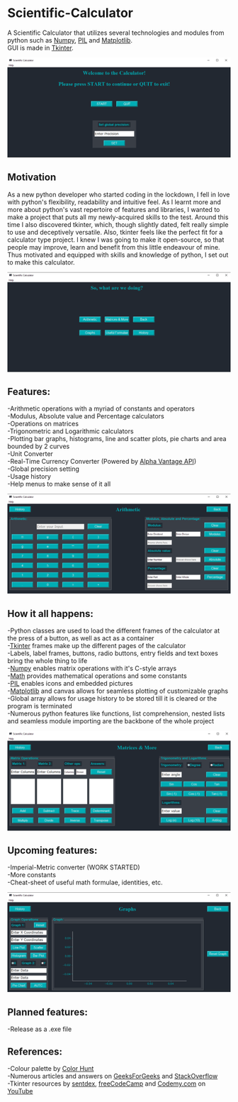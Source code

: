 # Scientific-Calculator
A Scientific Calculator that utilizes several technologies and modules from python such as [Numpy](https://numpy.org/), [PIL](https://pillow.readthedocs.io/en/stable/) and [Matplotlib](https://matplotlib.org/).  
GUI is made in [Tkinter](https://docs.python.org/3/library/tkinter.html).

![](Screenshots/ssstart.png)

## Motivation

As a new python developer who started coding in the lockdown, I fell in love with python's flexibility, readability and intuitive feel. As I learnt more and more about python's vast repertoire of features and libraries, I wanted to make a project that puts all my newly-acquired skills to the test. Around this time I also discovered tkinter, which, though slightly dated, felt really simple to use and deceptively versatile. Also, tkinter feels like the perfect fit for a calculator type project. I knew I was going to make it open-source, so that people may improve, learn and benefit from this little endeavour of mine.
 Thus motivated and equipped with skills and knowledge of python, I set out to make this calculator.

![](Screenshots/sschoices.png)

## Features:

-Arithmetic operations with a myriad of constants and operators  
-Modulus, Absolute value and Percentage calculators  
-Operations on matrices  
-Trigonometric and Logarithmic calculators  
-Plotting bar graphs, histograms, line and scatter plots, pie charts and area bounded by 2 curves  
-Unit Converter  
-Real-Time Currency Converter (Powered by [Alpha Vantage API](https://www.alphavantage.co/))     
-Global precision setting  
-Usage history  
-Help menus to make sense of it all

![](Screenshots/ssari.png)

## How it all happens:

-Python classes are used to load the different frames of the calculator at the press of a button, as well as act as a container    
-[Tkinter](https://docs.python.org/3/library/tkinter.html) frames make up the different pages of the calculator  
-Labels, label frames, buttons, radio buttons, entry fields and text boxes bring the whole thing to life  
-[Numpy](https://numpy.org/) enables matrix operations with it's C-style arrays    
-[Math](https://docs.python.org/3/library/math.html) provides mathematical operations and some constants  
-[PIL](https://pillow.readthedocs.io/en/stable/) enables icons and embedded pictures  
-[Matplotlib](https://matplotlib.org/) and canvas allows for seamless plotting of customizable graphs  
-Global array allows for usage history to be stored till it is cleared or the program is terminated  
-Numerous python features like functions, list comprehension, nested lists and seamless module importing are the backbone of the whole project

![](Screenshots/ssmat.png)

## Upcoming features:

-Imperial-Metric converter (WORK STARTED)    
-More constants    
-Cheat-sheet of useful math formulae, identities, etc.  

![](Screenshots/ssgraphs.png)

## Planned features:
  
-Release as a .exe file  

## References:

-Colour palette by [Color Hunt](https://colorhunt.co/palette/2763)  
-Numerous articles and answers on [GeeksForGeeks](https://www.geeksforgeeks.org/) and [StackOverflow](https://stackoverflow.com/)  
-Tkinter resources by [sentdex](https://www.youtube.com/playlist?list=PLQVvvaa0QuDclKx-QpC9wntnURXVJqLyk), [freeCodeCamp](https://youtu.be/YXPyB4XeYLA) and [Codemy.com](https://youtu.be/BSfbjrqIw20) on [YouTube](https://www.youtube.com/)
